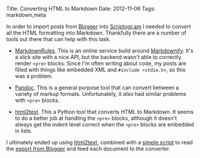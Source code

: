 Title: Converting HTML to Markdown
Date: 2012-11-06
Tags: markdown,meta

In order to import posts from [Blogger][] into [Scriptogr.am][] I needed to convert all the HTML formatting into Markdown.  Thankfully there are a number of tools out there that can help with this task.

- [MarkdownRules][]. This is an online service build around
  [Markdownify][].  It's a slick site with a nice API, but the backend
  wasn't able to correctly render `<pre>` blocks.  Since I'm often
  writing about code, my posts are filled with things like embedded
  XML and `#include <stdio.h>`, so this was a problem.

- [Pandoc][].  This is a general purpose tool that can convert between
  a variety of markup formats.  Unfortunately, it *also* had similar
  problems with `<pre>` blocks.

- [html2text][].  This a Python tool that converts HTML to Markdown.
  It seems to do a better job at handling the `<pre>` blocks, although
  it doesn't always get the indent level correct when the `<pre>`
  blocks are embedded in lists.

I ultimately ended up using [html2text][], combined with a [simple
script][] to read the [export from Blogger][] and feed each document to
the converter.

[markdownify]: http://milianw.de/projects/markdownify/
[markdownrules]: http://markdownrules.com/
[html2text]: https://github.com/aaronsw/html2text
[blogger]: http://blogger.com/
[scriptogr.am]: http://scriptogr.am/
[simple script]: https://gist.github.com/4022537
[pandoc]: http://johnmacfarlane.net/pandoc/
[export from blogger]: http://www.dataliberation.org/google/blogger

